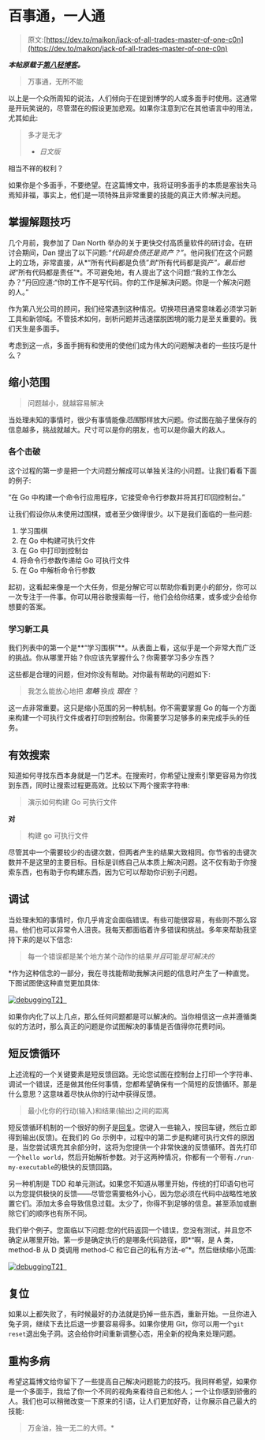 # 百事通，一人通

> 原文:[https://dev.to/maikon/jack-of-all-trades-master-of-one-c0n](https://dev.to/maikon/jack-of-all-trades-master-of-one-c0n)

***本帖原载于[第八轻博客](https://8thlight.com/blog/makis-otman/2018/10/30/master-of-one.html)。***

> 万事通，无所不能

以上是一个众所周知的说法，人们倾向于在提到博学的人或多面手时使用。这通常是开玩笑说的，尽管潜在的假设更加悲观。如果你注意到它在其他语言中的用法，尤其如此:

> 多才是无才
> 
> - *日文版*

相当不祥的权利？

如果你是个多面手，不要绝望。在这篇博文中，我将证明多面手的本质是塞翁失马焉知非福，事实上，他们是一项特殊且非常重要的技能的真正大师:解决问题。

## [](#mastering-problem-solving)掌握解题技巧

几个月前，我参加了 Dan North 举办的关于更快交付高质量软件的研讨会。在研讨会期间，Dan 提出了以下问题:*“代码是负债还是资产？”*。他问我们在这个问题上的立场，非常直接，从*“所有代码都是负债”*到*“所有代码都是资产”*。最后他说*“所有代码都是责任”*。不可避免地，有人提出了这个问题:“我的工作怎么办？”丹回应道:“你的工作不是写代码。你的工作是解决问题。你是一个解决问题的人。”

作为第八光公司的顾问，我们经常遇到这种情况。切换项目通常意味着必须学习新工具和新领域。不管技术如何，剖析问题并迅速摆脱困境的能力是至关重要的。我们天生是多面手。

考虑到这一点，多面手拥有和使用的使他们成为伟大的问题解决者的一些技巧是什么？

## [](#narrowing-scope)缩小范围

> 问题越小，就越容易解决

当处理未知的事情时，很少有事情能像*范围*那样放大问题。你试图在脑子里保存的信息越多，挑战就越大。尺寸可以是你的朋友，也可以是你最大的敌人。

### [](#divide-and-conquer)各个击破

这个过程的第一步是把一个大问题分解成可以单独关注的小问题。让我们看看下面的例子:

“在 Go 中构建一个命令行应用程序，它接受命令行参数并将其打印回控制台。”

让我们假设你从未使用过围棋，或者至少做得很少。以下是我们面临的一些问题:

1.  学习围棋
2.  在 Go 中构建可执行文件
3.  在 Go 中打印到控制台
4.  将命令行参数传递给 Go 可执行文件
5.  在 Go 中解析命令行参数

起初，这看起来像是一个大任务，但是分解它可以帮助你看到更小的部分，你可以一次专注于一件事。你可以用谷歌搜索每一行，他们会给你结果，或多或少会给你想要的答案。

### [](#learning-a-new-tool)学习新工具

我们列表中的第一个是**“学习围棋”**。从表面上看，这似乎是一个非常大而广泛的挑战。你从哪里开始？你应该先掌握什么？你需要学习多少东西？

这些都是合理的问题，但对你没有帮助。对你最有帮助的问题如下:

> 我怎么能放心地把 ***忽略*** 换成 ***现在*** ？

这一点非常重要。这只是缩小范围的另一种机制。你不需要掌握 Go 的每一个方面来构建一个可执行文件或者打印到控制台。你需要学习足够多的来完成手头的任务。

## [](#effective-searching)有效搜索

知道如何寻找东西本身就是一门艺术。在搜索时，你希望让搜索引擎更容易为你找到东西，同时让搜索过程更高效。比较以下两个搜索字符串:

> 演示如何构建 Go 可执行文件

**对**

> 构建 go 可执行文件

尽管其中一个需要较少的击键次数，但两者产生的结果大致相同。你节省的击键次数并不是这里的主要目标。目标是训练自己从本质上解决问题。这不仅有助于你搜索东西，也有助于你构建东西，因为它可以帮助你识别子问题。

## [](#debugging)调试

当处理未知的事情时，你几乎肯定会面临错误。有些可能很容易，有些则不那么容易。他们也可以非常令人沮丧。我每天都面临着许多错误和挑战。多年来帮助我坚持下来的是以下信念:

> 每一个错误都是某个地方某个动作的结果*并且*可能*是可解决的*

 *作为这种信念的一部分，我在寻找能帮助我解决问题的信息时产生了一种直觉。下图试图使这种直觉更加具体:

[![debugging](../Images/2a9b40de956928acc9960d77e328cca8.png)T2】](https://res.cloudinary.com/practicaldev/image/fetch/s--BCeFdott--/c_limit%2Cf_auto%2Cfl_progressive%2Cq_auto%2Cw_880/https://makis.dev/assets/searching.png)

如果你内化了以上几点，那么任何问题都是可以解决的。当你相信这一点并遵循类似的方法时，那么真正的问题是你试图解决的事情是否值得你花费时间。

## [](#short-feedback-loops)短反馈循环

上述流程的一个关键要素是短反馈回路。无论您试图在控制台上打印一个字符串、调试一个错误，还是做其他任何事情，您都希望确保有一个简短的反馈循环。那是什么意思？这意味着尽快从你的行动中获得反馈。

> 最小化你的行动(输入)和结果(输出)之间的距离

短反馈循环机制的一个很好的例子是[回复](https://en.wikipedia.org/wiki/Read%E2%80%93eval%E2%80%93print_loop)。您键入一些输入，按回车键，然后立即得到输出(反馈)。在我们的 Go 示例中，过程中的第二步是构建可执行文件的原因是，当您尝试填充其余部分时，这将为您提供一个非常快速的反馈循环。首先打印一个`hello world`，然后开始解析参数。对于这两种情况，你都有一个带有`./run-my-executable`的极快的反馈回路。

另一种机制是 TDD 和单元测试。如果您不知道从哪里开始，传统的打印语句也可以为您提供极快的反馈——尽管您需要格外小心，因为您必须在代码中战略性地放置它们。添加太多会导致信息过载。太少了，你得不到足够的信息。甚至添加或删除它们的顺序也有所不同。

我们举个例子。您面临以下问题:您的代码返回一个错误，您没有测试，并且您不确定从哪里开始。第一步是确定执行的是哪条代码路径，即*“啊，是 A 类，method-B 从 D 类调用 method-C 和它自己的私有方法-e”*。然后继续缩小范围:

[![debugging](../Images/db733576271374b59312948d25a381e4.png)T2】](https://res.cloudinary.com/practicaldev/image/fetch/s--OMidhWiq--/c_limit%2Cf_auto%2Cfl_progressive%2Cq_auto%2Cw_880/https://makis.dev/assets/debugging.png)

## [](#resetting)复位

如果以上都失败了，有时候最好的办法就是扔掉一些东西，重新开始。一旦你进入兔子洞，继续下去比后退一步要容易得多。如果你使用 Git，你可以用一个`git reset`退出兔子洞。这会给你时间重新调整心态，用全新的视角来处理问题。

## [](#reframing-polymathy)重构多病

希望这篇博文给你留下了一些提高自己解决问题能力的技巧。我同样希望，如果你是一个多面手，我给了你一个不同的视角来看待自己和他人；一个让你感到骄傲的人。我们也可以稍微改变一下原来的引语，让人们更加好奇，让你展示自己最大的技能:

> 万金油，独一无二的大师。*